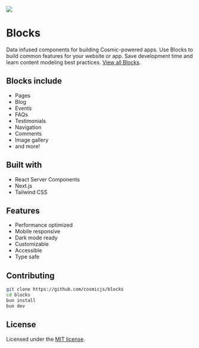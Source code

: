 <a href="https://blocks.cosmicjs.com">
  <img src="https://github.com/cosmicjs/blocks/assets/26257029/2e2962f4-37e7-479e-9588-ddd261d11790" />
</a>

# Blocks

Data infused components for building Cosmic-powered apps. Use Blocks to build common features for your website or app. Save development time and learn content modeling best practices. [View all Blocks](https://blocks.cosmicjs.com).

## Blocks include

- Pages
- Blog
- Events
- FAQs
- Testimonials
- Navigation
- Comments
- Image gallery
- and more!

## Built with

- React Server Components
- Next.js
- Tailwind CSS

## Features
- Performance optimized
- Mobile responsive
- Dark mode ready
- Customizable
- Accessible
- Type safe

## Contributing

```bash
git clone https://github.com/cosmicjs/blocks
cd blocks
bun install
bun dev
```

## License

Licensed under the [MIT license](https://github.com/cosmicjs/blocks/blob/main/LICENSE).
